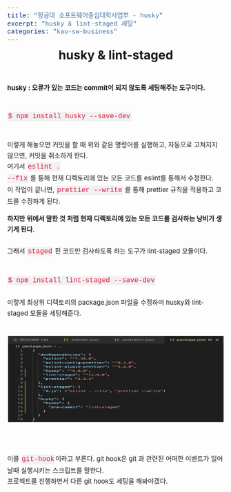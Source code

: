 ```yaml
---
title: "항공대 소프트웨어중심대학사업부 - husky"
excerpt: "husky & lint-staged 세팅"
categories: "kau-sw-business"
---
```


<style>
code {
  font-family: Consolas,"courier new";
  color: crimson;
  background-color: #f1f1f1;
  padding: 2px;
  font-size: 105%;
}
</style>

<div style = "font-size: 28px; line-height: 25px;">
<center><strong>husky & lint-staged</strong></center><br><br>
</div>

<div style = "font-size: 15px; line-height: 25px; text-align: left">
<strong>husky : 오류가 있는 코드는 commit이 되지 않도록 세팅해주는 도구이다. </strong><br><br>

<code>$ npm install husky --save-dev</code><br><br>

이렇게 해놓으면 커밋을 할 때 위와 같은 명령어를 실행하고, 자동으로 고쳐지지 않으면, 커밋을 취소하게 한다.<br>
여기서 <code>eslint . --fix</code> 를 통해 현재 디렉토리에 있는 모든 코드를 eslint를 통해서 수정한다. <br> 이 작업이 끝나면, 
<code>prettier --write</code> 를 통해 prettier 규칙을 적용하고 코드를 수정하게 된다.
</div>

<div style = "font-size: 15px; line-height: 25px; text-align: left">
<strong>하지만 위에서 말한 것 처럼 현재 디렉토리에 있는 모든 코드를 검사하는 낭비가 생기게 된다.</strong><br><br>
그래서 <code>staged</code> 된 코드만 검사하도록 하는 도구가 lint-staged 모듈이다.<br><br>

<code>$ npm install lint-staged --save-dev</code><br><br>
이렇게 최상위 디렉토리의 package.json 파일을 수정하여 husky와 lint-staged 모듈을 세팅해준다. <br><br>
<center><img src = "\assets\images\husky-lint.png"  border=0 width = "500" height = "200"></center><br><br>

이를 <code>git-hook</code>이라고 부른다. git hook은 git 과 관련된 어떠한 이벤트가 일어날때 실행시키는 스크립트를 말한다.<br>
프로젝트를 진행하면서 다른 git hook도 세팅을 해봐야겠다. 
</div>

